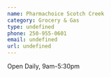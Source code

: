 ```yaml
---
name: Pharmachoice Scotch Creek
category: Grocery & Gas
type: undefined
phone: 250-955-0601
email: undefined
url: undefined
---
```


Open Daily, 9am-5:30pm